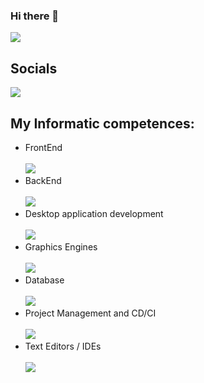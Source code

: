 ### Hi there 👋

<!--
**killerbossoriginal/killerbossoriginal** is a ✨ _special_ ✨ repository because its `README.md` (this file) appears on your GitHub profile.

Here are some ideas to get you started:

- 🔭 I’m currently working on ...
- 🌱 I’m currently learning ...
- 👯 I’m looking to collaborate on ...
- 🤔 I’m looking for help with ...
- 💬 Ask me about ...
- 📫 How to reach me: ...
- 😄 Pronouns: ...
- ⚡ Fun fact: ...
-->
[![](https://api.githubtrends.io/user/svg/killerbossoriginal/repos?time_range=one_year&group=other&theme=dark)]()
## Socials
[![](https://skillicons.dev/icons?i=discord,instagram)]()
## My Informatic competences:
- FrontEnd <br> <br>
[![](https://skillicons.dev/icons?i=html,css,js,nextjs,react,md,materialui,flutter)]()
- BackEnd <br> <br>
[![](https://skillicons.dev/icons?i=js,ts,java,kotlin,cpp,py,dart)]()
- Desktop application development <br> <br>
[![](https://skillicons.dev/icons?i=electron)]()
- Graphics Engines <br> <br>
[![](https://skillicons.dev/icons?i=godot,unity,unreal)]()
- Database <br> <br>
[![](https://skillicons.dev/icons?i=mongodb,mysql)]()
- Project Management and CD/CI <br> <br>
[![](https://skillicons.dev/icons?i=github,gitlab,git,gitea)]()
- Text Editors / IDEs <br> <br>
[![](https://skillicons.dev/icons?i=visualstudio,vscode,idea,eclipse)]()
